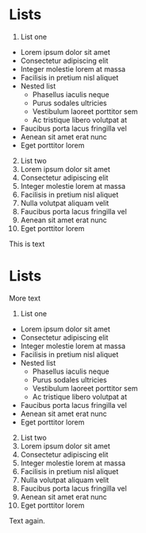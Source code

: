 # Lists

1. List one
  - Lorem ipsum dolor sit amet
  - Consectetur adipiscing elit
  - Integer molestie lorem at massa
  - Facilisis in pretium nisl aliquet
  - Nested list
    + Phasellus iaculis neque
    + Purus sodales ultricies
    + Vestibulum laoreet porttitor sem
    + Ac tristique libero volutpat at
  - Faucibus porta lacus fringilla vel
  - Aenean sit amet erat nunc
  - Eget porttitor lorem
2. List two
  1. Lorem ipsum dolor sit amet
  2. Consectetur adipiscing elit
  3. Integer molestie lorem at massa
  4. Facilisis in pretium nisl aliquet
  5. Nulla volutpat aliquam velit
  6. Faucibus porta lacus fringilla vel
  7. Aenean sit amet erat nunc
  8. Eget porttitor lorem

This is text

# Lists

More text

1. List one
  - Lorem ipsum dolor sit amet
  - Consectetur adipiscing elit
  - Integer molestie lorem at massa
  - Facilisis in pretium nisl aliquet
  - Nested list
    + Phasellus iaculis neque
    + Purus sodales ultricies
    + Vestibulum laoreet porttitor sem
    + Ac tristique libero volutpat at
  - Faucibus porta lacus fringilla vel
  - Aenean sit amet erat nunc
  - Eget porttitor lorem
2. List two
  1. Lorem ipsum dolor sit amet
  2. Consectetur adipiscing elit
  3. Integer molestie lorem at massa
  4. Facilisis in pretium nisl aliquet
  5. Nulla volutpat aliquam velit
  6. Faucibus porta lacus fringilla vel
  7. Aenean sit amet erat nunc
  8. Eget porttitor lorem

Text again.
